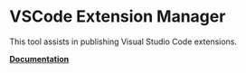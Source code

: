 # VSCode Extension Manager

This tool assists in publishing Visual Studio Code extensions.

[**Documentation**](https://github.com/Microsoft/vscode-extensionbuilders/blob/master/docs/tools/vscecli.md)
